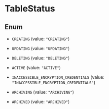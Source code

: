 

# TableStatus

## Enum


* `CREATING` (value: `"CREATING"`)

* `UPDATING` (value: `"UPDATING"`)

* `DELETING` (value: `"DELETING"`)

* `ACTIVE` (value: `"ACTIVE"`)

* `INACCESSIBLE_ENCRYPTION_CREDENTIALS` (value: `"INACCESSIBLE_ENCRYPTION_CREDENTIALS"`)

* `ARCHIVING` (value: `"ARCHIVING"`)

* `ARCHIVED` (value: `"ARCHIVED"`)



